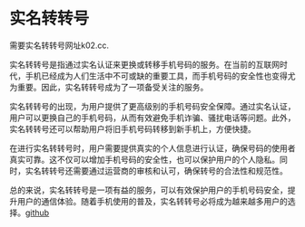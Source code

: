 # 实名转转号

需要实名转转号网址k02.cc. 

实名转转号是指通过实名认证来更换或转移手机号码的服务。在当前的互联网时代，手机已经成为人们生活中不可或缺的重要工具，而手机号码的安全性也变得尤为重要。因此，实名转转号成为了一项备受关注的服务。

实名转转号的出现，为用户提供了更高级别的手机号码安全保障。通过实名认证，用户可以更换自己的手机号码，从而有效避免手机诈骗、骚扰电话等问题。此外，实名转转号还可以帮助用户将旧手机号码转移到新手机上，方便快捷。

在进行实名转转号时，用户需要提供真实的个人信息进行认证，确保号码的使用者真实可靠。这不仅可以增加手机号码的安全性，也可以保护用户的个人隐私。同时，实名转转号还需要通过运营商的审核和认可，确保转号的合法性和规范性。

总的来说，实名转转号是一项有益的服务，可以有效保护用户的手机号码安全，提升用户的通信体验。随着手机使用的普及，实名转转号必将成为越来越多用户的选择。[github](https://github.com)